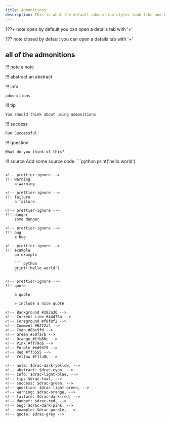 ```yaml
---
title: Admonitions
description: This is what the default admonition styles look like and how to create them.
---
```


???+ note open by default
you can open a details tab with '+'

<!-- prettier-ignore -->
??? note closed by default
    you can open a details tab with '+'

## all of the admonitions

<!-- prettier-ignore -->
!!! note
    a note

<!-- prettier-ignore -->
!!! abstract
    an abstract

<!-- prettier-ignore -->
!!! info

    admonitions

<!-- prettier-ignore -->
!!! tip

    You should think about using admonitions

<!-- prettier-ignore -->
!!! success

    Run Successful!

<!-- prettier-ignore -->
!!! question

    What do you think of this?

<!-- prettier-ignore -->
!!! source
    Add some source code.
    ```python
    print('hello world')

````

<!-- prettier-ignore -->
!!! warning
    a warning

<!-- prettier-ignore -->
!!! failure
    a failure

<!-- prettier-ignore -->
!!! danger
    some danger

<!-- prettier-ignore -->
!!! bug
    a bug

<!-- prettier-ignore -->
!!! example
    an example

    ``` python
    print('hello world')
    ```

<!-- prettier-ignore -->
!!! quote

    a quote

    > include a nice quote

<!-- Background #282a36 -->
<!-- Current Line #44475a -->
<!-- Foreground #f8f8f2 -->
<!-- Comment #6272a4 -->
<!-- Cyan #8be9fd -->
<!-- Green #50fa7b -->
<!-- Orange #ffb86c -->
<!-- Pink #ff79c6 -->
<!-- Purple #bd93f9 -->
<!-- Red #ff5555 -->
<!-- Yellow #f1fa8c -->

<!-- note: $drac-dark-yellow, -->
<!-- abstract: $drac-cyan, -->
<!-- info: $drac-light-blue, -->
<!-- tip: $drac-teal, -->
<!-- success: $drac-green, -->
<!-- question: $drac-light-green, -->
<!-- warning: $drac-orange, -->
<!-- failure: $drac-dark-red, -->
<!-- danger: $drac-red, -->
<!-- bug: $drac-dark-pink, -->
<!-- example: $drac-purple, -->
<!-- quote: $drac-grey -->
````
